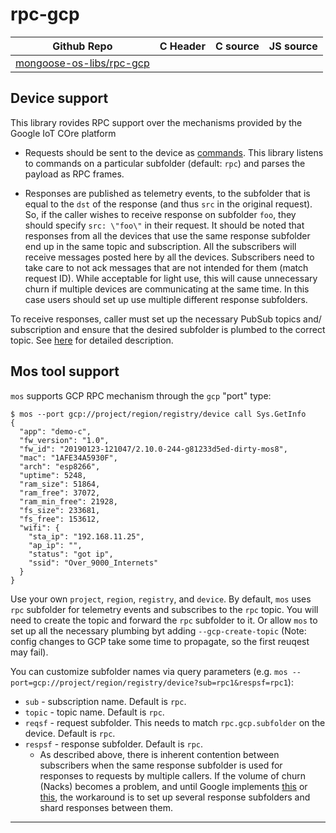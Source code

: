 # rpc-gcp
| Github Repo | C Header | C source  | JS source |
| ----------- | -------- | --------  | ----------------- |
| [mongoose-os-libs/rpc-gcp](https://github.com/mongoose-os-libs/rpc-gcp) | &nbsp; | &nbsp;  | &nbsp;         |



## Device support

This library rovides RPC support over the mechanisms provided by the Google IoT COre platform

 * Requests should be sent to the device as [commands](https://cloud.google.com/iot/docs/how-tos/commands).
   This library listens to commands on a particular subfolder (default: `rpc`) and parses the payload as RPC frames.

 * Responses are published as telemetry events, to the subfolder that is equal to the `dst` of the response (and thus `src` in the original request).
   So, if the caller wishes to receive response on subfolder `foo`, they should specify `src: \"foo\"` in their request.
   It should be noted that responses from all the devices that use the same response subfolder end up in the same topic and subscription.
   All the subscribers will receive messages posted here by all the devices. Subscribers need to take care to not ack messages that are not intended for them (match request ID).
   While acceptable for light use, this will cause unnecessary churn if multiple devices are communicating at the same time.
   In this case users should set up use multiple different response subfolders.

To receive responses, caller must set up the necessary PubSub topics and/ subscription and ensure that the desired subfolder is plumbed to the correct topic.
See [here](https://cloud.google.com/iot/docs/how-tos/mqtt-bridge#publishing_telemetry_events_to_separate_pubsub_topics) for detailed description.

## Mos tool support

`mos` supports GCP RPC mechanism through the `gcp` "port" type:

```
$ mos --port gcp://project/region/registry/device call Sys.GetInfo
{
  "app": "demo-c",
  "fw_version": "1.0",
  "fw_id": "20190123-121047/2.10.0-244-g81233d5ed-dirty-mos8",
  "mac": "1AFE34A5930F",
  "arch": "esp8266",
  "uptime": 5248,
  "ram_size": 51864,
  "ram_free": 37072,
  "ram_min_free": 21928,
  "fs_size": 233681,
  "fs_free": 153612,
  "wifi": {
    "sta_ip": "192.168.11.25",
    "ap_ip": "",
    "status": "got ip",
    "ssid": "Over_9000_Internets"
  }
}
```

Use your own `project`, `region`, `registry`, and `device`.
By default, `mos` uses `rpc` subfolder for telemetry events and subscribes to the `rpc` topic.
You will need to create the topic and forward the `rpc` subfolder to it.
Or allow `mos` to set up all the necessary plumbing byt adding `--gcp-create-topic` (Note: config changes to GCP take some time to propagate, so the first reuqest may fail).

You can customize subfolder names via query parameters (e.g. `mos --port=gcp://project/region/registry/device?sub=rpc1&respsf=rpc1`):

 * `sub` - subscription name. Default is `rpc`.
 * `topic` - topic name. Default is `rpc`.
 * `reqsf` - request subfolder. This needs to match `rpc.gcp.subfolder` on the device. Default is `rpc`.
 * `respsf` - response subfolder. Default is `rpc`.
   * As described above, there is inherent contention between subscribers when the same response subfolder is used for responses to requests by multiple callers.
     If the volume of churn (Nacks) becomes a problem, and until Google implements [this](https://googlecloudplatform.uservoice.com/forums/302631-cloud-pub-sub/suggestions/32439010-subscriber-message-filtering) or [this](https://googlecloudplatform.uservoice.com/forums/302631-cloud-pub-sub/suggestions/8668309-subscribe-to-topic-attributes), the workaround is to set up several response subfolders and shard responses between them.


 ----- 
